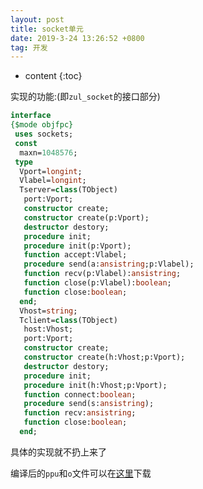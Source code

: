 ```yaml
---
layout: post
title: socket单元
date: 2019-3-24 13:26:52 +0800
tag: 开发
---
```


* content
{:toc}

实现的功能:(即`zul_socket`的接口部分)
```pascal
interface
{$mode objfpc}
 uses sockets;
 const
  maxn=1048576;
 type
  Vport=longint;
  Vlabel=longint;
  Tserver=class(TObject)
   port:Vport;
   constructor create;
   constructor create(p:Vport);
   destructor destory;
   procedure init;
   procedure init(p:Vport);
   function accept:Vlabel;
   procedure send(a:ansistring;p:Vlabel);
   function recv(p:Vlabel):ansistring;
   function close(p:Vlabel):boolean;
   function close:boolean;
  end;
  Vhost=string;
  Tclient=class(TObject)
   host:Vhost;
   port:Vport;
   constructor create;
   constructor create(h:Vhost;p:Vport);
   destructor destory;
   procedure init;
   procedure init(h:Vhost;p:Vport);
   function connect:boolean;
   procedure send(s:ansistring);
   function recv:ansistring;
   function close:boolean;
  end;
```
具体的实现就不扔上来了

编译后的`ppu`和`o`文件可以在[这里](https://github.com/zhuchengyang0207/zul_socket)下载